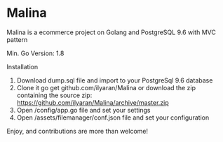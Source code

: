 # Malina
Malina is a ecommerce project on Golang and PostgreSQL 9.6 with MVC pattern

Min. Go Version: 1.8

Installation

1. Download dump.sql file and import to your PostgreSql 9.6 database
2. Clone it 
go get github.com/ilyaran/Malina
or download the zip containing the source zip: https://github.com/ilyaran/Malina/archive/master.zip
3. Open /config/app.go file and set your settings
4. Open /assets/filemanager/conf.json file and set your configuration

Enjoy, and contributions are more than welcome!
